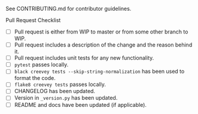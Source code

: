 See CONTRIBUTING.md for contributor guidelines. 

Pull Request Checklist
 - [ ] Pull request is either from WIP to master or from some other branch to WIP.
 - [ ] Pull request includes a description of the change and the reason behind it.
 - [ ] Pull request includes unit tests for any new functionality. 
 - [ ] `pytest` passes locally.
 - [ ] `black creevey tests --skip-string-normalization` has been used to format the code.
 - [ ] `flake8 creevey tests` passes locally.
 - [ ] CHANGELOG has been updated.
 - [ ] Version in `_version.py` has been updated.
 - [ ] README and docs have been updated (if applicable).
